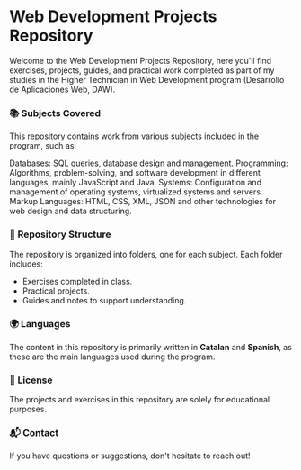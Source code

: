 # Web Development Projects Repository
Welcome to the Web Development Projects Repository, here you'll find exercises, projects, guides, and practical work completed as part of my studies in the Higher Technician in Web Development program (Desarrollo de Aplicaciones Web, DAW).

### 📚 Subjects Covered
This repository contains work from various subjects included in the program, such as:

Databases: SQL queries, database design and management.
Programming: Algorithms, problem-solving, and software development in different languages, mainly JavaScript and Java.
Systems: Configuration and management of operating systems, virtualized systems and servers.
Markup Languages: HTML, CSS, XML, JSON and other technologies for web design and data structuring.

### 🌟 Repository Structure
The repository is organized into folders, one for each subject. Each folder includes:
- Exercises completed in class.
- Practical projects.
- Guides and notes to support understanding.

### 🌍 Languages
The content in this repository is primarily written in **Catalan** and **Spanish**, as these are the main languages used during the program.

### 📝 License
The projects and exercises in this repository are solely for educational purposes.

### 📬 Contact
If you have questions or suggestions, don't hesitate to reach out!

